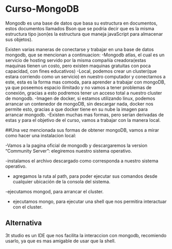 # Curso-MongoDB
Mongodb es una base de datos que basa su estructura en documentos, estos documentos llamados Bson que se podria decir que es la misma estructura tipo json(es la estructura que maneja javaScript para almacenar sus objetos).

Existen varias maneras de conectarse y trabajar en una base de datos mongodb, que se mencionan a continuacion:
-Mongodb atlas, el cual es un servicio de hosting servido por la misma compañía creadora(estas maquinas tienen un costo, pero existen maquinas gratuitas con poca capacidad, con fines educativos)
-Local, podemos crear un cluster(que estara corriendo como un servicio) en nuestro computador y conectarnos a este, esta es la forma mas comoda, para aprender a trabajar con mongoDB, ya que poseemos espacio ilimitado y no vamos a tener problemas de conexión, gracias a esto podremos tener un acceso total a nuestro cluster de mongodb.
-Imagen de docker, si estamos utilizando linux, podemos arrancar un contenedor de mongoDB, sin descargar nada,  docker nos permite esto, gracias a que docker tiene en su nube la imagen para arrancar mongodb.
-Existen muchas mas formas, pero serian derivadas de estas y para el objetivo de el curso, vamos a trabajar con la manera local.

##Una vez mencionada sus formas de obtener mongoDB, vamos a mirar como hacer una instalacion local:

-Vamos a la pagina oficial de mongodb y descargaremos la version “Community Server”:
elegiremos nuestro sistema operativo.

-instalamos el archivo descargado como corresponda a nuestro sistema operativo.

- agregamos la ruta al path, para poder ejecutar sus comandos desde cualquier ubicación de la consola del sistema.

-ejecutamos mongod, para arrancar el cluster.

- ejecutamos mongo, para ejecutar una shell que nos permitira interactuar con el cluster.

## Alternativa

3t studio es un IDE que nos facilita la interaccion con mongodb, recomiendo usarlo, ya que es mas amigable de usar que la shell.